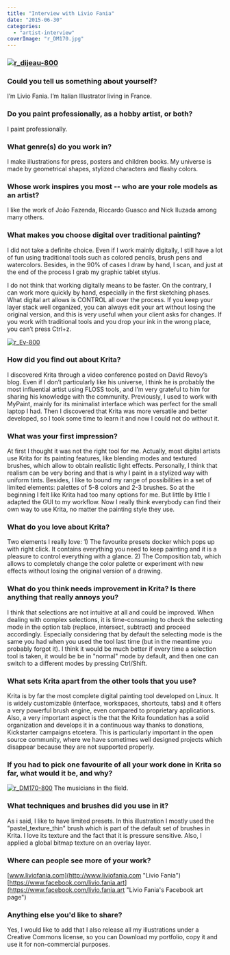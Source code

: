 ```yaml
---
title: "Interview with Livio Fania"
date: "2015-06-30"
categories: 
  - "artist-interview"
coverImage: "r_DM170.jpg"
---
```


### [![r_dijeau-800](/images/posts/2015/r_dijeau-800.jpeg)](/images/posts/2015/r_dijeau.jpeg)

### Could you tell us something about yourself?

I’m Livio Fania. I’m Italian Illustrator living in France.

### Do you paint professionally, as a hobby artist, or both?

I paint professionally.

### What genre(s) do you work in?

I make illustrations for press, posters and children books. My universe is made by geometrical shapes, stylized characters and flashy colors.

### Whose work inspires you most -- who are your role models as an artist?

I like the work of João Fazenda, Riccardo Guasco and Nick Iluzada among many others.

### What makes you choose digital over traditional painting?

I did not take a definite choice. Even if I work mainly digitally, I still have a lot of fun using traditional tools such as colored pencils, brush pens and watercolors. Besides, in the 90% of cases I draw by hand, I scan, and just at the end of the process I grab my graphic tablet stylus.

I do not think that working digitally means to be faster. On the contrary, I can work more quickly by hand, especially in the first sketching phases. What digital art allows is CONTROL all over the process. If you keep your layer stack well organized, you can always edit your art without losing the original version, and this is very useful when your client asks for changes. If you work with traditional tools and you drop your ink in the wrong place, you can’t press Ctrl+z.

[![r_Ev-800](/images/posts/2015/r_Ev-800.jpeg)](/images/posts/2015/r_Ev.jpeg)

### How did you find out about Krita?

I discovered Krita through a video conference posted on David Revoy’s blog. Even if I don’t particularly like his universe, I think he is probably the most influential artist using FLOSS tools, and I’m very grateful to him for sharing his knowledge with the community. Previously, I used to work with MyPaint, mainly for its minimalist interface which was perfect for the small laptop I had. Then I discovered that Krita was more versatile and better developed, so I took some time to learn it and now I could not do without it.

### What was your first impression?

At first I thought it was not the right tool for me. Actually, most digital artists use Krita for its painting features, like blending modes and textured brushes, which allow to obtain realistic light effects. Personally, I think that realism can be very boring and that is why I paint in a stylized way with uniform tints. Besides, I like to bound my range of possibilities in a set of limited elements: palettes of 5-8 colors and 2-3 brushes. So at the beginning I felt like Krita had too many options for me. But little by little I adapted the GUI to my workflow. Now I really think everybody can find their own way to use Krita, no matter the painting style they use.

### What do you love about Krita?

Two elements I really love: 1) The favourite presets docker which pops up with right click. It contains everything you need to keep painting and it is a pleasure to control everything with a glance. 2) The Composition tab, which allows to completely change the color palette or experiment with new effects without losing the original version of a drawing.

### What do you think needs improvement in Krita? Is there anything that really annoys you?

I think that selections are not intuitive at all and could be improved. When dealing with complex selections, it is time-consuming to check the selecting mode in the option tab (replace, intersect, subtract) and proceed accordingly. Especially considering that by default the selecting mode is the same you had when you used the tool last time (but in the meantime you probably forgot it). I think it would be much better if every time a selection tool is taken, it would be be in "normal" mode by default, and then one can switch to a different modes by pressing Ctrl/Shift.

### What sets Krita apart from the other tools that you use?

Krita is by far the most complete digital painting tool developed on Linux. It is widely customizable (interface, workspaces, shortcuts, tabs) and it offers a very powerful brush engine, even compared to proprietary applications. Also, a very important aspect is the that the Krita foundation has a solid organization and develops it in a continuous way thanks to donations, Kickstarter campaigns etcetera. This is particularly important in the open source community, where we have sometimes well designed projects which disappear because they are not supported properly.

### If you had to pick one favourite of all your work done in Krita so far, what would it be, and why?

[![r_DM170-800](/images/posts/2015/r_DM170-800.jpg)](/images/posts/2015/r_DM170.jpg) The musicians in the field.

### What techniques and brushes did you use in it?

As i said, I like to have limited presets. In this illustration I mostly used the "pastel_texture_thin" brush which is part of the default set of brushes in Krita. I love its texture and the fact that it is pressure sensitive. Also, I applied a global bitmap texture on an overlay layer.

### Where can people see more of your work?

[www.liviofania.com](http://www.liviofania.com "Livio Fania") [https://www.facebook.com/livio.fania.art](https://www.facebook.com/livio.fania.art "Livio Fania's Facebook art page")

### Anything else you'd like to share?

Yes, I would like to add that I also release all my illustrations under a Creative Commons license, so you can Download my portfolio, copy it and use it for non-commercial purposes.

